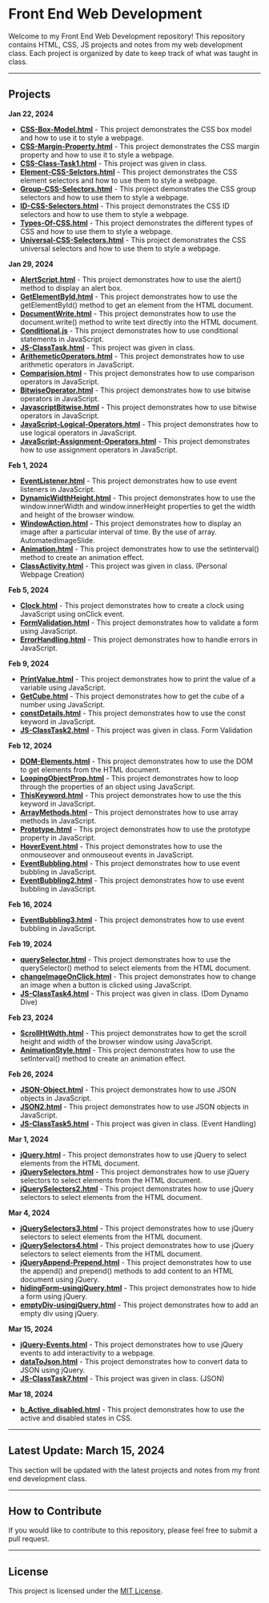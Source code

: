 # Front End Web Development

Welcome to my Front End Web Development repository! This repository contains HTML, CSS, JS projects and notes from my web development class. Each project is organized by date to keep track of what was taught in class.

---

## Projects

**Jan 22, 2024**
- **[CSS-Box-Model.html](CSS-Box-Model.html)** - This project demonstrates the CSS box model and how to use it to style a webpage.
- **[CSS-Margin-Property.html](CSS-Margin-Property.html)** - This project demonstrates the CSS margin property and how to use it to style a webpage.
- **[CSS-Class-Task1.html](CSS-Class-Task1.html)** - This project was given in class.
- **[Element-CSS-Selctors.html](Element-CSS-Selctors.html)** - This project demonstrates the CSS element selectors and how to use them to style a webpage.
- **[Group-CSS-Selectors.html](Group-CSS-Selectors.html)** - This project demonstrates the CSS group selectors and how to use them to style a webpage.
- **[ID-CSS-Selectors.html](ID-CSS-Selectors.html)** - This project demonstrates the CSS ID selectors and how to use them to style a webpage.
- **[Types-Of-CSS.html](Types-Of-CSS.html)** - This project demonstrates the different types of CSS and how to use them to style a webpage.
- **[Universal-CSS-Selectors.html](Universal-CSS-Selectors.html)** - This project demonstrates the CSS universal selectors and how to use them to style a webpage.

**Jan 29, 2024**
- **[AlertScript.html](AlertScript.html)** - This project demonstrates how to use the alert() method to display an alert box.
- **[GetElementById.html](GetElementById.html)** - This project demonstrates how to use the getElementById() method to get an element from the HTML document.
- **[DocumentWrite.html](DocumentWrite.html)** - This project demonstrates how to use the document.write() method to write text directly into the HTML document.
- **[Conditional.js](Conditional.js)** - This project demonstrates how to use conditional statements in JavaScript.
- **[JS-ClassTask.html](JS-ClassTask.html)** - This project was given in class.
- **[ArithemeticOperators.html](ArithemeticOperators.html)** - This project demonstrates how to use arithmetic operators in JavaScript.
- **[Comparision.html](Comparision.html)** - This project demonstrates how to use comparison operators in JavaScript.
- **[BitwiseOperator.html](BitwiseOperator.html)** - This project demonstrates how to use bitwise operators in JavaScript.
- **[JavascriptBitwise.html](JavascriptBitwise.html)** - This project demonstrates how to use bitwise operators in JavaScript.
- **[JavaScript-Logical-Operators.html](JavaScript-Logical-Operators.html)** - This project demonstrates how to use logical operators in JavaScript.
- **[JavaScript-Assignment-Operators.html](JavaScript-Assignment-Operators.html)** - This project demonstrates how to use assignment operators in JavaScript.

**Feb 1, 2024**
- **[EventListener.html](EventListener.html)** - This project demonstrates how to use event listeners in JavaScript.
- **[DynamicWidthHeight.html](DynamicWidthHeight.html)** - This project demonstrates how to use the window.innerWidth and window.innerHeight properties to get the width and height of the browser window.
- **[WindowAction.html](WindowAction.html)** - This project demonstrates how to display an image after a particular interval of time. By the use of array. AutomatedImageSlide.
- **[Animation.html](Animation.html)** - This project demonstrates how to use the setInterval() method to create an animation effect.
- **[ClassActivity.html](ClassActivity.html)** - This project was given in class. (Personal Webpage Creation)

**Feb 5, 2024**
- **[Clock.html](Clock.html)** - This project demonstrates how to create a clock using JavaScript using onClick event.
- **[FormValidation.html](FormValidation.html)** - This project demonstrates how to validate a form using JavaScript.
- **[ErrorHandling.html](ErrorHandling.html)** - This project demonstrates how to handle errors in JavaScript.

**Feb 9, 2024**
- **[PrintValue.html](PrintValue.html)** - This project demonstrates how to print the value of a variable using JavaScript.
- **[GetCube.html](GetCube.html)** - This project demonstrates how to get the cube of a number using JavaScript.
- **[constDetails.html](constDetails.html)** - This project demonstrates how to use the const keyword in JavaScript.
- **[JS-ClassTask2.html](JS-ClassTask2.html)** - This project was given in class. Form Validation

**Feb 12, 2024**
- **[DOM-Elements.html](DOM-Elements.html)** - This project demonstrates how to use the DOM to get elements from the HTML document.
- **[LoopingObjectProp.html](LoopingObjectProp.html)** - This project demonstrates how to loop through the properties of an object using JavaScript.
- **[ThisKeyword.html](ThisKeyword.html)** - This project demonstrates how to use the this keyword in JavaScript.
- **[ArrayMethods.html](ArrayMethods.html)** - This project demonstrates how to use array methods in JavaScript.
- **[Prototype.html](Prototype.html)** - This project demonstrates how to use the prototype property in JavaScript.
- **[HoverEvent.html](HoverEvent.html)** - This project demonstrates how to use the onmouseover and onmouseout events in JavaScript.
- **[EventBubbling.html](EventBubbling.html)** - This project demonstrates how to use event bubbling in JavaScript.
- **[EventBubbling2.html](EventBubbling2.html)** - This project demonstrates how to use event bubbling in JavaScript.

**Feb 16, 2024**
- **[EventBubbling3.html](EventBubbling3.html)** - This project demonstrates how to use event bubbling in JavaScript.

**Feb 19, 2024**
- **[querySelector.html](querySelector.html)** - This project demonstrates how to use the querySelector() method to select elements from the HTML document.
- **[changeImageOnClick.html](changeImageOnClick.html)** - This project demonstrates how to change an image when a button is clicked using JavaScript.
- **[JS-ClassTask4.html](JS-ClassTask4.html)** - This project was given in class. (Dom Dynamo Dive)

**Feb 23, 2024**
- **[ScrollHtWdth.html](ScrollHtWdth.html)** - This project demonstrates how to get the scroll height and width of the browser window using JavaScript.
- **[AnimationStyle.html](AnimationStyle.html)** - This project demonstrates how to use the setInterval() method to create an animation effect.

**Feb 26, 2024**
- **[JSON-Object.html](JSON-Object.html)** - This project demonstrates how to use JSON objects in JavaScript.
- **[JSON2.html](JSON2.html)** - This project demonstrates how to use JSON objects in JavaScript.
- **[JS-ClassTask5.html](JS-ClassTask5.html)** - This project was given in class. (Event Handling)

**Mar 1, 2024**
- **[jQuery.html](jQuery.html)** - This project demonstrates how to use jQuery to select elements from the HTML document.
- **[jQuerySelectors.html](jQuerySelectors.html)** - This project demonstrates how to use jQuery selectors to select elements from the HTML document.
- **[jQuerySelectors2.html](jQuerySelectors2.html)** - This project demonstrates how to use jQuery selectors to select elements from the HTML document.


**Mar 4, 2024**
- **[jQuerySelectors3.html](jQuerySelectors3.html)** - This project demonstrates how to use jQuery selectors to select elements from the HTML document.
- **[jQuerySelectors4.html](jQuerySelectors4.html)** - This project demonstrates how to use jQuery selectors to select elements from the HTML document.
- **[jQueryAppend-Prepend.html](jQueryAppend-Prepend.html)** - This project demonstrates how to use the append() and prepend() methods to add content to an HTML document using jQuery.
- **[hidingForm-usingjQuery.html](hidingForm-usingjQuery.html)** - This project demonstrates how to hide a form using jQuery.
- **[emptyDiv-usingjQuery.html](emptyDiv-usingjQuery.html)** - This project demonstrates how to add an empty div using jQuery.

**Mar 15, 2024**
- **[jQuery-Events.html](jQuery-Events.html)** - This project demonstrates how to use jQuery events to add interactivity to a webpage.
- **[dataToJson.html](dataToJson.html)** - This project demonstrates how to convert data to JSON using jQuery.
- **[JS-ClassTask7.html](JS-ClassTask7.html)** - This project was given in class. (JSON)

**Mar 18, 2024**
- **[b_Active_disabled.html](b_Active_disabled.html)** - This project demonstrates how to use the active and disabled states in CSS.

---

## Latest Update: March 15, 2024
This section will be updated with the latest projects and notes from my front end development class.

---

## How to Contribute
If you would like to contribute to this repository, please feel free to submit a pull request.

---

## License
This project is licensed under the [MIT License](LICENSE).
